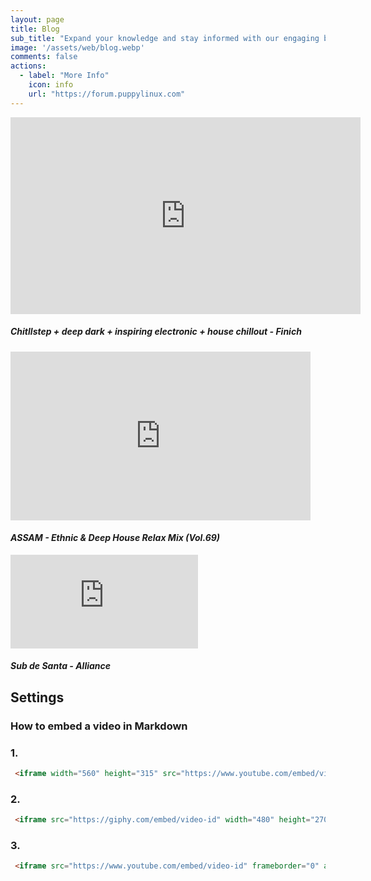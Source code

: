 ```yaml
---
layout: page
title: Blog
sub_title: "Expand your knowledge and stay informed with our engaging blog posts"
image: '/assets/web/blog.webp'
comments: false
actions:
  - label: "More Info"
    icon: info
    url: "https://forum.puppylinux.com"   
---
```


<iframe width="560" height="315" src="https://www.youtube.com/embed/TDGHzgKWAeU" frameborder="0" allow="accelerometer; autoplay; clipboard-write; encrypted-media; gyroscope; picture-in-picture" allowfullscreen></iframe>

##### _Chitllstep + deep dark + inspiring electronic + house chillout - Finich_


<iframe width="480" height="270" src="https://www.youtube.com/embed/HYFJ-_FL_ek" frameborder="0" allow="accelerometer; autoplay; clipboard-write; encrypted-media; gyroscope; picture-in-picture" allowfullscreen></iframe>

#### _ASSAM - Ethnic & Deep House Relax Mix (Vol.69)_

<iframe src="https://www.youtube.com/embed/f3cIqLewlZA" frameborder="0" allow="accelerometer; autoplay; clipboard-write; encrypted-media; gyroscope; picture-in-picture" allowfullscreen></iframe>

##### _Sub de Santa - Alliance_


## Settings

### How to embed a video in Markdown

### 1.

```html
 <iframe width="560" height="315" src="https://www.youtube.com/embed/video-id" frameborder="0" allow="accelerometer; autoplay; clipboard-write; encrypted-media; gyroscope; picture-in-picture" allowfullscreen></iframe>
```

### 2.

```html
 <iframe src="https://giphy.com/embed/video-id" width="480" height="270" frameBorder="0" class="giphy-embed" allowFullScreen></iframe>
```

### 3.

```html
 <iframe src="https://www.youtube.com/embed/video-id" frameborder="0" allow="accelerometer; autoplay; clipboard-write; encrypted-media; gyroscope; picture-in-picture" allowfullscreen></iframe>
```
